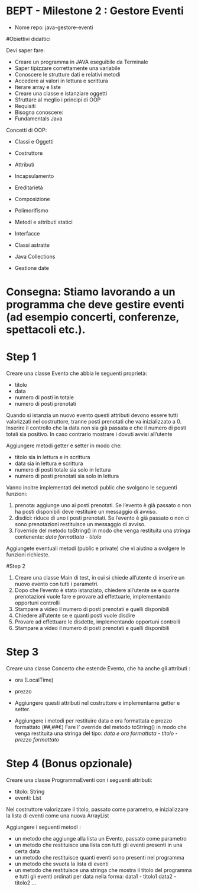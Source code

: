 # BEPT - Milestone 2 : Gestore Eventi

- Nome repo: java-gestore-eventi

#Obiettivi didattici

Devi saper fare:

- Creare un programma in JAVA eseguibile da Terminale
- Saper tipizzare correttamente una variabile
- Conoscere le strutture dati e relativi metodi
- Accedere ai valori in lettura e scrittura
- Iterare array e liste
- Creare una classe e istanziare oggetti
- Sfruttare al meglio i principi di OOP
- Requisiti
- Bisogna conoscere:
- Fundamentals Java

Concetti di OOP:

- Classi e Oggetti
- Costruttore
- Attributi
- Incapsulamento
- Ereditarietà
- Composizione
- Polimorifismo
- Metodi e attributi statici
- Interfacce
- Classi astratte

- Java Collections
- Gestione date



# Consegna: Stiamo lavorando a un programma che deve gestire eventi (ad esempio concerti, conferenze, spettacoli etc.).

# Step 1

Creare una classe Evento che abbia le seguenti proprietà:

- titolo
- data
- numero di posti in totale
- numero di posti prenotati

Quando si istanzia un nuovo evento questi attributi devono essere tutti valorizzati nel costruttore, tranne posti prenotati che va inizializzato a 0.
Inserire il controllo che la data non sia già passata e che il numero di posti totali sia positivo. In caso contrario mostrare i dovuti avvisi all’utente

Aggiungere metodi getter e setter in modo che:

- titolo sia in lettura e in scrittura
- data sia in lettura e scrittura
- numero di posti totale sia solo in lettura
- numero di posti prenotati sia solo in lettura

Vanno inoltre implementati dei metodi public che svolgono le seguenti funzioni:

1. prenota: aggiunge uno ai posti prenotati. Se l’evento è già passato o non ha posti disponibili deve restituire un messaggio di avviso.
2. disdici: riduce di uno i posti prenotati. Se l’evento è già passato o non ci sono prenotazioni restituisce un messaggio di avviso.
3. l’override del metodo toString() in modo che venga restituita una stringa contenente: *data formattata - titolo*

Aggiungete eventuali metodi (public e private) che vi aiutino a svolgere le funzioni richieste.

#Step 2

1. Creare una classe Main di test, in cui si chiede all’utente di inserire un nuovo evento con tutti i parametri.
2. Dopo che l’evento è stato istanziato, chiedere all’utente se e quante prenotazioni vuole fare e provare ad effettuarle, implementando opportuni controlli
3. Stampare a video il numero di posti prenotati e quelli disponibili
4. Chiedere all’utente se e quanti posti vuole disdire
5. Provare ad effettuare le disdette, implementando opportuni controlli
6. Stampare a video il numero di posti prenotati e quelli disponibili

# Step 3

Creare una classe Concerto che estende Evento, che ha anche gli attributi :

- ora (LocalTime)
- prezzo

- Aggiungere questi attributi nel costruttore e implementarne getter e setter.
- Aggiungere i metodi per restituire data e ora formattata e prezzo formattato (##,##€) Fare l’ override del metodo toString() in modo che venga restituita una stringa del tipo: 
*data e ora formattata - titolo - prezzo formattato*

# Step 4 (Bonus opzionale)

Creare una classe ProgrammaEventi con i seguenti attributi: 

- titolo: String
- eventi: List<Evento>

Nel costruttore valorizzare il titolo, passato come parametro, e inizializzare la lista di eventi come una nuova ArrayList

Aggiungere i seguenti metodi :

- un metodo che aggiunge alla lista un Evento, passato come parametro
- un metodo che restituisce una lista con tutti gli eventi presenti in una certa data
- un metodo che restituisce quanti eventi sono presenti nel programma
- un metodo che svuota la lista di eventi
- un metodo che restituisce una stringa che mostra il titolo del programma e tutti gli eventi ordinati per data nella forma: 
	data1 - titolo1
	data2 - titolo2 
	…	